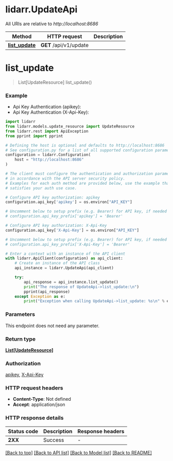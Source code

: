 # lidarr.UpdateApi

All URIs are relative to *http://localhost:8686*

Method | HTTP request | Description
------------- | ------------- | -------------
[**list_update**](UpdateApi.md#list_update) | **GET** /api/v1/update | 


# **list_update**
> List[UpdateResource] list_update()



### Example

* Api Key Authentication (apikey):
* Api Key Authentication (X-Api-Key):

```python
import lidarr
from lidarr.models.update_resource import UpdateResource
from lidarr.rest import ApiException
from pprint import pprint

# Defining the host is optional and defaults to http://localhost:8686
# See configuration.py for a list of all supported configuration parameters.
configuration = lidarr.Configuration(
    host = "http://localhost:8686"
)

# The client must configure the authentication and authorization parameters
# in accordance with the API server security policy.
# Examples for each auth method are provided below, use the example that
# satisfies your auth use case.

# Configure API key authorization: apikey
configuration.api_key['apikey'] = os.environ["API_KEY"]

# Uncomment below to setup prefix (e.g. Bearer) for API key, if needed
# configuration.api_key_prefix['apikey'] = 'Bearer'

# Configure API key authorization: X-Api-Key
configuration.api_key['X-Api-Key'] = os.environ["API_KEY"]

# Uncomment below to setup prefix (e.g. Bearer) for API key, if needed
# configuration.api_key_prefix['X-Api-Key'] = 'Bearer'

# Enter a context with an instance of the API client
with lidarr.ApiClient(configuration) as api_client:
    # Create an instance of the API class
    api_instance = lidarr.UpdateApi(api_client)

    try:
        api_response = api_instance.list_update()
        print("The response of UpdateApi->list_update:\n")
        pprint(api_response)
    except Exception as e:
        print("Exception when calling UpdateApi->list_update: %s\n" % e)
```



### Parameters

This endpoint does not need any parameter.

### Return type

[**List[UpdateResource]**](UpdateResource.md)

### Authorization

[apikey](../README.md#apikey), [X-Api-Key](../README.md#X-Api-Key)

### HTTP request headers

 - **Content-Type**: Not defined
 - **Accept**: application/json

### HTTP response details

| Status code | Description | Response headers |
|-------------|-------------|------------------|
**2XX** | Success |  -  |

[[Back to top]](#) [[Back to API list]](../README.md#documentation-for-api-endpoints) [[Back to Model list]](../README.md#documentation-for-models) [[Back to README]](../README.md)


